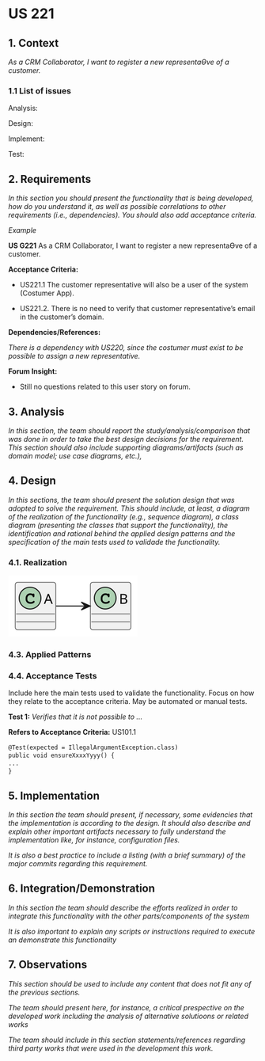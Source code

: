 
# US 221

## 1. Context

*As a CRM Collaborator, I want to register a new representaƟve of a customer.*

### 1.1 List of issues

Analysis:

Design:

Implement:

Test:


## 2. Requirements

*In this section you should present the functionality that is being developed, how do you understand it, as well as possible correlations to other requirements (i.e., dependencies). You should also add acceptance criteria.*

*Example*

**US G221** As a CRM Collaborator, I want to register a new representaƟve of a customer.

**Acceptance Criteria:**

- US221.1 The customer representative will also be a user of the system (Costumer App).

- US221.2. There is no need to verify that customer representative’s email in the customer’s domain.

**Dependencies/References:**

*There is a dependency with US220, since the costumer must exist to be possible to assign a new representative.*

**Forum Insight:**

* Still no questions related to this user story on forum.

## 3. Analysis

*In this section, the team should report the study/analysis/comparison that was done in order to take the best design decisions for the requirement. This section should also include supporting diagrams/artifacts (such as domain model; use case diagrams, etc.),*

## 4. Design

*In this sections, the team should present the solution design that was adopted to solve the requirement. This should include, at least, a diagram of the realization of the functionality (e.g., sequence diagram), a class diagram (presenting the classes that support the functionality), the identification and rational behind the applied design patterns and the specification of the main tests used to validade the functionality.*

### 4.1. Realization

![a class diagram](class-diagram-01.svg "A Class Diagram")

### 4.3. Applied Patterns

### 4.4. Acceptance Tests

Include here the main tests used to validate the functionality. Focus on how they relate to the acceptance criteria. May be automated or manual tests.

**Test 1:** *Verifies that it is not possible to ...*

**Refers to Acceptance Criteria:** US101.1


```
@Test(expected = IllegalArgumentException.class)
public void ensureXxxxYyyy() {
...
}
````

## 5. Implementation

*In this section the team should present, if necessary, some evidencies that the implementation is according to the design. It should also describe and explain other important artifacts necessary to fully understand the implementation like, for instance, configuration files.*

*It is also a best practice to include a listing (with a brief summary) of the major commits regarding this requirement.*

## 6. Integration/Demonstration

*In this section the team should describe the efforts realized in order to integrate this functionality with the other parts/components of the system*

*It is also important to explain any scripts or instructions required to execute an demonstrate this functionality*

## 7. Observations

*This section should be used to include any content that does not fit any of the previous sections.*

*The team should present here, for instance, a critical prespective on the developed work including the analysis of alternative solutioons or related works*

*The team should include in this section statements/references regarding third party works that were used in the development this work.*
```
